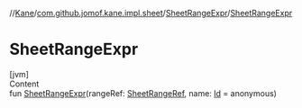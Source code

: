 //[Kane](../../index.md)/[com.github.jomof.kane.impl.sheet](../index.md)/[SheetRangeExpr](index.md)/[SheetRangeExpr](-sheet-range-expr.md)



# SheetRangeExpr  
[jvm]  
Content  
fun [SheetRangeExpr](-sheet-range-expr.md)(rangeRef: [SheetRangeRef](../../com.github.jomof.kane.impl/-sheet-range-ref/index.md), name: [Id](../../com.github.jomof.kane.impl/index.md#%5Bcom.github.jomof.kane.impl%2FId%2F%2F%2FPointingToDeclaration%2F%5D%2FClasslikes%2F-353478142) = anonymous)  



